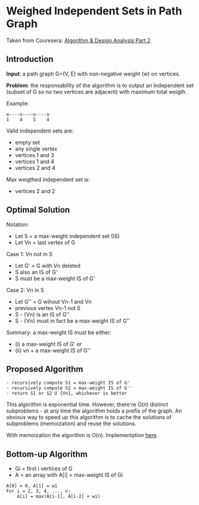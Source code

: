 # Weighed Independent Sets in Path Graph

Taken from Couresera: [Algorithm & Design Analysis Part 2](https://www.coursera.org/learn/algorithm-design-analysis-2/supplement/mfwuk/week-3-overview)

## Introduction

**Input**: a path graph G=(V, E) with non-negative weight (w) on vertices.

**Problem**: the responsability of the algorithm is to output an independent set (subset
of G so no two vertices are adjacent) with maximum total weigth.

Example:

```
o----o----o----o
1    4    5    4
```

Valid independent sets are:
- empty set
- any single vertex
- vertices 1 and 3
- vertices 1 and 4
- vertices 2 and 4

Max weigthed independent set is:
- vertices 2 and 2

## Optimal Solution

Notation:
- Let S = a max-weight independent set (IS)
- Let Vn = last vertex of G

Case 1: Vn not in S
- Let G' = G with Vn deleted
- S also an IS of G'
- S must be a max-weight IS of G'

Case 2: Vn in S
- Let G'' = G wihout Vn-1 and Vn
- previous vertex Vn-1 not S
- S - {Vn} is an IS of G''
- S - {Vn} must in fact be a max-weight IS of G''

Summary: a max-weight IS must be either:
- (i) a max-weight IS of G' or
- (ii) vn + a max-weight IS of G''

## Proposed Algorithm

```
- recursively compute S1 = max-weight IS of G'
- recursively compute S2 = max-weight IS of G''
- return S1 or S2 U {Vn}, whichever is better
```

This algorithm is exponential time. However, there're O(n) distinct subproblems - at  any time the algorithm holds a prefix of the graph. An obvious way to speed up this algorithm is to cache the solutions of subproblems (memoization) and reuse the solutions.

With memoization the algorithm is O(n). Implementation [here](https://github.com/bhirbec/interview-preparation/blob/master/dynamic-programming/wis/wis.py).

## Bottom-up Algorithm

- Gi = first i vertices of G
- A = an array with A[i] = max-weight IS of Gi

```
A[0] = 0, A[1] = w1
For i = 2, 3, 4, ..., n:
	A[i] = max(A[i-1], A[i-2] + wi)
```
